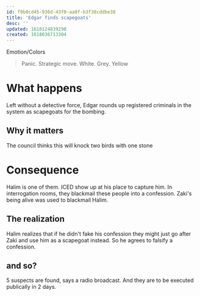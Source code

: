 ```yaml
---
id: f9b8cd45-936d-43f0-aa0f-b3f38cddbe38
title: 'Edgar finds scapegoats'
desc: ''
updated: 1618124839298
created: 1618036713304
---
```

Emotion/Colors
> Panic. Strategic move. White. Grey. Yellow

# What happens
Left without a detective force, Edgar rounds up registered criminals in the system as scapegoats for the bombing.

##  Why it matters
The council thinks this will knock two birds with one stone

# Consequence
Halim is one of them. ICED show up at his place to capture him.
In interrogation rooms, they  blackmail these people into a confession.
Zaki's being alive was used to blackmail Halim.

## The realization
Halim realizes that if he didn't fake his confession they might just go after Zaki and use him as a scapegoat instead. So he agrees to falsify a confession.

## and so?
5 suspects are found, says a radio broadcast. And they are to be executed publically in 2 days.